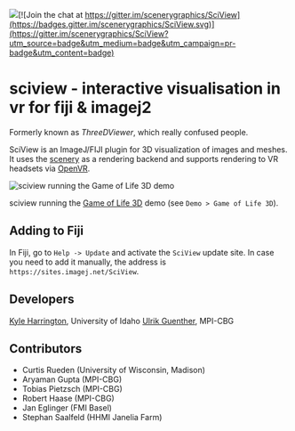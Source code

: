 [![](https://travis-ci.org/scenerygraphics/sciview.svg?branch=master)](https://travis-ci.org/scenerygraphics/sciview)[![Join the chat at https://gitter.im/scenerygraphics/SciView](https://badges.gitter.im/scenerygraphics/SciView.svg)](https://gitter.im/scenerygraphics/SciView?utm_source=badge&utm_medium=badge&utm_campaign=pr-badge&utm_content=badge)

# sciview - interactive visualisation in vr for fiji & imagej2

Formerly known as _ThreeDViewer_, which really confused people.

SciView is an ImageJ/FIJI plugin for 3D visualization of images and meshes. It uses the [scenery](https://github.com/ClearVolume/scenery) as a rendering backend and supports rendering to VR headsets via [OpenVR](https://github.com/ValveSoftware/OpenVR).

![sciview running the Game of Life 3D demo](https://ulrik.is/sciview-gameoflife.gif)

sciview running the [Game of Life 3D](https://en.wikipedia.org/wiki/Game_of_Life) demo (see `Demo > Game of Life 3D`).

## Adding to Fiji

In Fiji, go to `Help -> Update` and activate the `SciView` update site. In case you need to add it manually, the address is `https://sites.imagej.net/SciView`.

## Developers

[Kyle Harrington](https://www.capsidaho.com), University of Idaho 
[Ulrik Guenther](https://ulrik.is/writing), MPI-CBG

## Contributors

* Curtis Rueden (University of Wisconsin, Madison)
* Aryaman Gupta (MPI-CBG)
* Tobias Pietzsch (MPI-CBG)
* Robert Haase (MPI-CBG)
* Jan Eglinger (FMI Basel)
* Stephan Saalfeld (HHMI Janelia Farm)